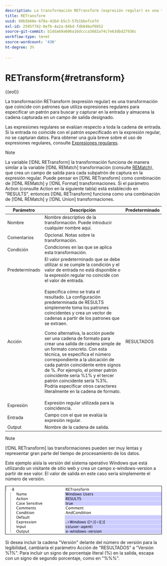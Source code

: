 ```yaml
---
description: La transformación RETransform (expresión regular) es una transformación que coincide con patrones que utiliza expresiones regulares para especificar un patrón para buscar y capturar en la entrada y almacena la cadena capturada en un campo de salida designado.
title: RETransform
uuid: 60b5b60e-678a-416d-b5c3-57b1bbefce7d
exl-id: 2595f782-0efb-4a2a-84bd-fdb04baf0852
source-git-commit: b1dda69a606a16dccca30d2a74c7e63dbd27936c
workflow-type: tm+mt
source-wordcount: '430'
ht-degree: 3%

---
```


# RETransform{#retransform}

{{eol}}

La transformación RETransform (expresión regular) es una transformación que coincide con patrones que utiliza expresiones regulares para especificar un patrón para buscar y capturar en la entrada y almacena la cadena capturada en un campo de salida designado.

Las expresiones regulares se evalúan respecto a toda la cadena de entrada. Si la entrada no coincide con el patrón especificado en la expresión regular, no se capturan datos. Para obtener una guía breve sobre el uso de expresiones regulares, consulte [Expresiones regulares](../../../../../home/c-dataset-const-proc/c-reg-exp.md#concept-070077baa419475094ef0469e92c5b9c).

>[!NOTE]
>
>La variable [!DNL RETransform] la transformación funciona de manera similar a la variable [!DNL REMatch] transformación (consulte [REMatch](../../../../../home/c-dataset-const-proc/c-data-trans/c-transf-types/c-standard-transf/c-rematch.md#concept-7f0b1caad1df46aabef4448f88261a8e)), que crea un campo de salida para cada subpatrón de captura en la expresión regular. Puede pensar en [!DNL RETransform] como combinación de [!DNL REMatch] y [!DNL Format] transformaciones. Si el parámetro Action (consulte Action en la siguiente tabla) está establecido en &quot;RESULTS&quot;, entonces [!DNL RETransform] funciona como una combinación de [!DNL REMatch] y [!DNL Union] transformaciones.

<table id="table_51B7342E6A5E4E31913BD0F6A6ACC424"> 
 <thead> 
  <tr> 
   <th colname="col1" class="entry"> Parámetro </th> 
   <th colname="col2" class="entry"> Descripción </th> 
   <th colname="col3" class="entry"> Predeterminado </th> 
  </tr> 
 </thead>
 <tbody> 
  <tr> 
   <td colname="col1"> Nombre </td> 
   <td colname="col2"> Nombre descriptivo de la transformación. Puede introducir cualquier nombre aquí. </td> 
   <td colname="col3"></td> 
  </tr> 
  <tr> 
   <td colname="col1"> Comentarios </td> 
   <td colname="col2"> Opcional. Notas sobre la transformación. </td> 
   <td colname="col3"></td> 
  </tr> 
  <tr> 
   <td colname="col1"> Condición </td> 
   <td colname="col2"> Condiciones en las que se aplica esta transformación. </td> 
   <td colname="col3"></td> 
  </tr> 
  <tr> 
   <td colname="col1"> Predeterminado </td> 
   <td colname="col2"> El valor predeterminado que se debe utilizar si se cumple la condición y el valor de entrada no está disponible o la expresión regular no coincide con el valor de entrada. </td> 
   <td colname="col3"></td> 
  </tr> 
  <tr> 
   <td colname="col1"> Acción </td> 
   <td colname="col2"> <p>Especifica cómo se trata el resultado. La configuración predeterminada de RESULTS simplemente toma los patrones coincidentes y crea un vector de cadenas a partir de los patrones que se extraen. </p> <p> Como alternativa, la acción puede ser una cadena de formato para crear una salida de cadena simple de un formato concreto. Con esta técnica, se especifica el número correspondiente a la ubicación de cada patrón coincidente entre signos de %. Por ejemplo, el primer patrón coincidente sería %1% y el tercer patrón coincidente sería %3%. Podría especificar otros caracteres literalmente en la cadena de formato. </p> </td> 
   <td colname="col3"> RESULTADOS </td> 
  </tr> 
  <tr> 
   <td colname="col1"> Expresión </td> 
   <td colname="col2"> Expresión regular utilizada para la coincidencia. </td> 
   <td colname="col3"></td> 
  </tr> 
  <tr> 
   <td colname="col1"> Entrada </td> 
   <td colname="col2"> Campo con el que se evalúa la expresión regular. </td> 
   <td colname="col3"></td> 
  </tr> 
  <tr> 
   <td colname="col1"> Output </td> 
   <td colname="col2"> Nombre de la cadena de salida. </td> 
   <td colname="col3"></td> 
  </tr> 
 </tbody> 
</table>

>[!NOTE]
>
>[!DNL RETransform] las transformaciones pueden ser muy lentas y representar gran parte del tiempo de procesamiento de los datos.

Este ejemplo aísla la versión del sistema operativo Windows que está utilizando un visitante de sitio web y crea un campo x-windows-version a partir de ese valor. El valor de salida en este caso sería simplemente el número de versión.

![](assets/cfg_TransformationType_RegularExpression.png)

Si desea incluir la cadena &quot;Versión&quot; delante del número de versión para la legibilidad, cambiaría el parámetro Acción de &quot;RESULTADOS&quot; a &quot;Versión %1%&quot;. Para incluir un signo de porcentaje literal (%) en la salida, escapa con un signo de segundo porcentaje, como en &quot;%%%&quot;.
